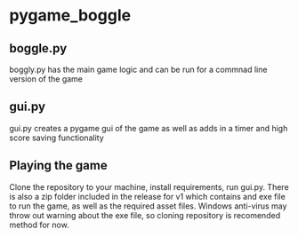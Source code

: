 # pygame_boggle
## boggle.py
boggly.py has the main game logic and can be run for a commnad line version of the game

## gui.py
gui.py creates a pygame gui of the game as well as adds in a timer and high score saving functionality

## Playing the game
Clone the repository to your machine, install requirements, run gui.py.  There is also a zip folder included in the release for v1 which contains and exe file to run the game, as well as the required asset files.  Windows anti-virus may throw out warning about the exe file, so cloning repository is recomended method for now.

